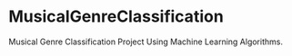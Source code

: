 # MusicalGenreClassification
Musical Genre Classification Project Using Machine Learning Algorithms.
